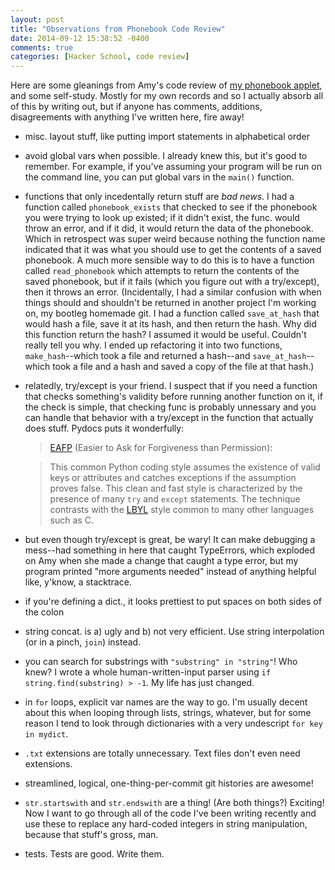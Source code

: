 ```yaml
---
layout: post
title: "Observations from Phonebook Code Review"
date: 2014-09-12 15:38:52 -0400
comments: true
categories: [Hacker School, code review]
---
```

Here are some gleanings from Amy's code review of [my phonebook applet](https://github.com/maiamcc/phonebook), and some self-study. Mostly for my own records and so I actually absorb all of this by writing out, but if anyone has comments, additions, disagreements with anything I've written here, fire away!

* misc. layout stuff, like putting import statements in alphabetical order
* avoid global vars when possible. I already knew this, but it's good to remember. For example, if you've assuming your program will be run on the command line, you can put global vars in the `main()` function.
* functions that only incedentally return stuff are _bad news_. I had a function called `phonebook_exists` that checked to see if the phonebook you were trying to look up existed; if it didn't exist, the func. would throw an error, and if it did, it would return the data of the phonebook. Which in retrospect was super weird because nothing the function name indicated that it was what you should use to get the contents of a saved phonebook. A much more sensible way to do this is to have a function called `read_phonebook` which attempts to return the contents of the saved phonebook, but if it fails (which you figure out with a try/except), then it throws an error. (Incidentally, I had a similar confusion with when things should and shouldn't be returned in another project I'm working on, my bootleg homemade git. I had a function called `save_at_hash` that would hash a file, save it at its hash, and then return the hash. Why did this function return the hash? I assumed it would be useful. Couldn't really tell you why. I ended up refactoring it into two functions, `make_hash`--which took a file and returned a hash--and `save_at_hash`--which took a file and a hash and saved a copy of the file at that hash.)<!-- more -->
* relatedly, try/except is your friend. I suspect that if you need a function that checks something's validity before running another function on it, if the check is simple, that checking func is probably unnessary and you can handle that behavior with a try/except in the function that actually does stuff. Pydocs puts it wonderfully:

    > [EAFP](https://docs.python.org/2/glossary.html#term-eafp) (Easier to Ask for Forgiveness than Permission):

    > This common Python coding style assumes the existence of valid keys or attributes and catches exceptions if the assumption proves false. This clean and fast style is characterized by the presence of many `try` and `except` statements. The technique contrasts with the [LBYL](https://docs.python.org/2/glossary.html#term-lbyl) style common to many other languages such as C.

* but even though try/except is great, be wary! It can make debugging a mess--had something in here that caught TypeErrors, which exploded on Amy when she made a change that caught a type error, but my program printed "more arguments needed" instead of anything helpful like, y'know, a stacktrace.
* if you're defining a dict., it looks prettiest to put spaces on both sides of the colon
* string concat. is a) ugly and b) not very efficient. Use string interpolation (or in a pinch, `join`) instead.
* you can search for substrings with `"substring" in "string"`! Who knew? I wrote a whole human-written-input parser using `if string.find(substring) > -1`. My life has just changed.
* in `for` loops, explicit var names are the way to go. I'm usually decent about this when looping through lists, strings, whatever, but for some reason I tend to look through dictionaries with a very undescript `for key in mydict`.
* `.txt` extensions are totally unnecessary. Text files don't even need extensions.
* streamlined, logical, one-thing-per-commit git histories are awesome!
* `str.startswith` and `str.endswith` are a thing! (Are both things?) Exciting! Now I want to go through all of the code I've been writing recently and use these to replace any hard-coded integers in string manipulation, because that stuff's gross, man.
* tests. Tests are good. Write them.